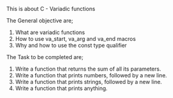 This is about C - Variadic functions

The General objective are;
1. What are variadic functions
2. How to use va_start, va_arg and va_end macros
3. Why and how to use the const type qualifier

The Task to be completed are;
1. Write a function that returns the sum of all its parameters.
2. Write a function that prints numbers, followed by a new line.
3. Write a function that prints strings, followed by a new line.
4. Write a function that prints anything.
